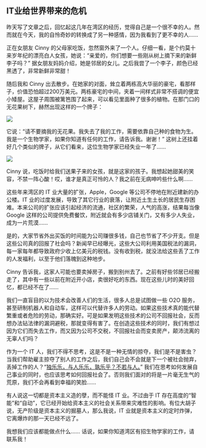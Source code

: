## IT业给世界带来的危机

昨天写了文章之后，回忆起这几年在湾区的经历，觉得自己是一个很不幸的人。然而就在今天，我的自怜奇妙的转换成了另一种感情，因为我看到了更不幸的人……

正在女朋友 Cinny 的父母家吃饭，忽然窗外来了一个人。仔细一看，是个约莫十来岁年纪的漂亮白人女孩，她说：“亲爱的，你们想要一些刚从树上摘下来的新鲜李子吗？” 据女朋友妈妈介绍，她是邻居的女儿。之后我尝了一个李子，颜色已经黑透了，非常新鲜非常甜！

随后我和 Cinny 出去散步。在她家的对面，耸立着两栋高大华丽的豪宅，看那样子，价值恐怕超过200万美元。两栋豪宅的中间，夹着一间样式非常不搭调的便宜小矮屋。这屋子周围被篱笆围了起来，可以看见里面种了很多的植物。在那门口的无花果树下，赫然出现这样的一个牌子：

![](http://upload-images.jianshu.io/upload_images/68562-fbcae0ac0fa13486.jpg?imageMogr2/auto-orient/strip%7CimageView2/2/w/500)

它说：“请不要摘我的无花果。我失去了我的工作，需要依靠自己种的食物为生。我是一个生物学家，如果你知道有任何的工作，请告诉我。谢谢！” 这树上还挂着好几个类似的牌子，从它们看来，这位生物学家已经失业一年了……

![](http://upload-images.jianshu.io/upload_images/68562-18fdd10a61af7c99.jpg?imageMogr2/auto-orient/strip%7CimageView2/2/w/500)

Cinny 说，吃饭时给我们送果子来的女孩，就是这家的孩子。我想起她甜美的笑容，不禁一阵心酸！哎，谁才是真正可怜的人？我之前在无病呻吟些什么啊……

这些年来湾区的 IT 业大量的扩张，Apple，Google 等公司不停地在附近建新的办公楼。IT 业的过度发展，导致了其它行业的衰落，让附近土生土长的居民生存困难。本来公司的扩张应该引起经济的流通，社区的繁荣，人气的高涨，结果每当像 Google 这样的公司提供免费餐饮，附近就会有多少店铺关门，又有多少人失业，成为一片荒漠……

是的，大家节省外出买饭的时间能为公司赚很多钱，自己也节省了不少开支。但是这些公司真的回报了社会吗？新闻早已经曝光，这些大公司利用美国税法的漏洞，每一家每年都导致政府少收上亿美元的税钱。没有收到税，就没法给这些丢了工作的人发福利，以至于他们落魄到这种地步。

Cinny 告诉我，这家人可能也要卖掉房子，搬到别州去了。之前有好些邻居已经搬走了，其中有一些以前在附近开小店，卖很好吃的东西。现在这些儿时的美好回忆，都已经不在了……

我们一直盲目的以为技术会改善人们的生活，很多人总是试图做一些 O2O 服务，甚至研制机器人和自动车，这样可以代替许多人的劳动。如果这些技术真的能代替繁重或者危险的劳动，那确实好。可是如果发明这些技术的公司不回报社会，反而想办法钻法律的漏洞避税，那就变得有害了。在创造这些技术的同时，我们有想过因为它们而失去工作，而又因为公司不交税，不回报社会而变卖房产，颠沛流离的无辜人们吗？

作为一个 IT 人，我们不得不思考，这是不是一种无情的掠夺，我们是不是害虫？当我们帮助雇主掠夺了别人的工作之后，我们自己会不会就是下一个被社会抛弃，丢掉工作的人？“[独乐乐，与人乐乐，孰乐乎？不若与人。](http://baike.baidu.com/view/1140346.htm)” 我们在思考如何发展自己事业的同时，也应该思考如何回报社会了。否则我们面对的将是一片毫无生气的荒原，我们不会再看到幸福的笑脸……

有人说这一切都是资本主义造的孽，而不能怪 IT 业。不过由于 IT 存在高度的“智能”和“自动”，它已经开始给资本主义的社会关系带来灾难性的影响。有位大胡子说，无产阶级是资本主义的掘墓人，那么我说，IT 业就是资本主义的定时炸弹，它离爆炸的那一天已经不远了。

我想我们应该都能做点什么…… 话说，如果你知道湾区有招生物学家的工作，请联系我！

